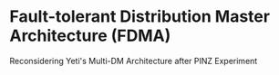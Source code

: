 # Fault-tolerant Distribution Master Architecture (FDMA)
Reconsidering Yeti's Multi-DM Architecture after PINZ Experiment
